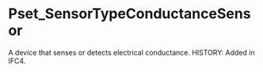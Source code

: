 # Pset_SensorTypeConductanceSensor

A device that senses or detects electrical conductance.<!-- end of definition --> HISTORY: Added in IFC4.
